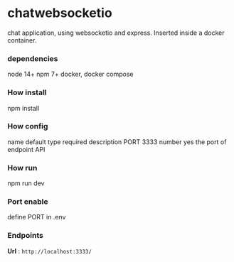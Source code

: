 # chatwebsocketio
 chat application, using websocketio and express. Inserted inside a docker container.
 
 
 
### dependencies 
node 14+ npm 7+ docker, docker compose

### How install
npm install

### How config 
name	default	type	required	description
PORT	3333	number	yes	the port of endpoint API
### How run
npm run dev

### Port enable
define PORT in .env

### Endpoints
**Url** : `http://localhost:3333/`
